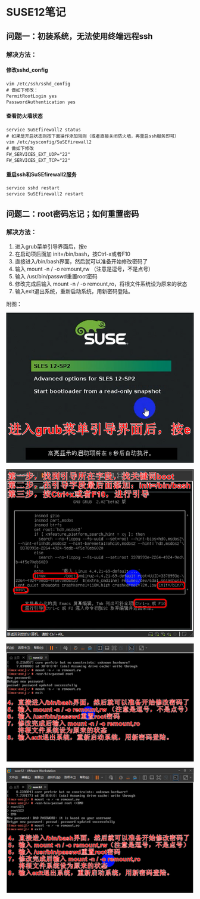 # SUSE12笔记

## 问题一：初装系统，无法使用终端远程ssh

### 解决方法：

#### 修改sshd_config

```shell
vim /etc/ssh/sshd_config
# 做如下修改：
PermitRootLogin yes
PasswordAuthentication yes
```

#### 查看防火墙状态

```shell
service SuSEfirewall2 status
# 如果是开启状态则按下面操作添加规则（或者直接关闭防火墙，再重启ssh服务即可）
vim /etc/sysconfig/SuSEfirewall2
# 做如下修改
FW_SERVICES_EXT_UDP="22"
FW_SERVICES_EXT_TCP="22"
```

#### 重启ssh和SuSEfirewall2服务

```shell
service sshd restart
service SuSEfirewall2 restart
```

## 问题二：root密码忘记；如何重置密码

### 解决方法：

1. 进入grub菜单引导界面后，按e
2. 在启动项后面加 init=/bin/bash，按Ctrl-x或者F10
3. 直接进入/bin/bash界面，然后就可以准备开始修改密码了
4. 输入 mount -n / -o remount,rw （注意是逗号，不是点号）
5. 输入 /usr/bin/passwd重置root密码
6. 修改完成后输入 mount -n / -o remount,ro，将根文件系统设为原来的状态
7. 输入exit退出系统，重新启动系统，用新密码登陆。

附图：

![suse重置密码0](https://github.com/itwhs/suse/blob/main/Saved%20Pictures/%E9%87%8D%E7%BD%AEsuse%E5%AF%86%E7%A0%810.png)

![重置suse密码1](https://github.com/itwhs/suse/blob/main/Saved%20Pictures/%E9%87%8D%E7%BD%AEsuse%E5%AF%86%E7%A0%811.png)

![重置suse密码2a](https://github.com/itwhs/suse/blob/main/Saved%20Pictures/%E9%87%8D%E7%BD%AEsuse%E5%AF%86%E7%A0%812a.png)

![重置suse密码2b](https://github.com/itwhs/suse/blob/main/Saved%20Pictures/%E9%87%8D%E7%BD%AEsuse%E5%AF%86%E7%A0%812b.png)

